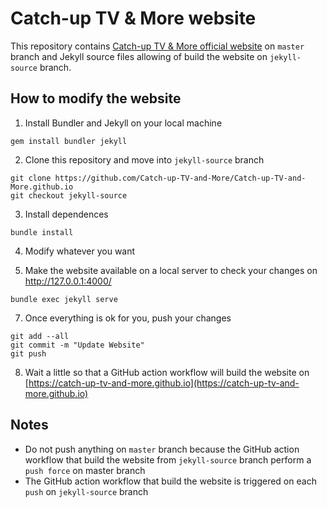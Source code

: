 # Catch-up TV & More website

This repository contains [Catch-up TV & More official website](https://catch-up-tv-and-more.github.io) on `master` branch and Jekyll source files allowing of build the website on `jekyll-source` branch.

## How to modify the website

1. Install Bundler and Jekyll on your local machine

```
gem install bundler jekyll
```

2. Clone this repository and move into `jekyll-source` branch

```
git clone https://github.com/Catch-up-TV-and-More/Catch-up-TV-and-More.github.io
git checkout jekyll-source
```

3. Install dependences

```
bundle install
```

4. Modify whatever you want

5. Make the website available on a local server to check your changes on http://127.0.0.1:4000/

```
bundle exec jekyll serve
```

7. Once everything is ok for you, push your changes

```
git add --all
git commit -m "Update Website"
git push
```

8. Wait a little so that a GitHub action workflow will build the website on [https://catch-up-tv-and-more.github.io](https://catch-up-tv-and-more.github.io)

## Notes

* Do not push anything on `master` branch because the GitHub action workflow that build the website from `jekyll-source` branch perform a `push force` on master branch
* The GitHub action workflow that build the website is triggered on each `push` on `jekyll-source` branch
